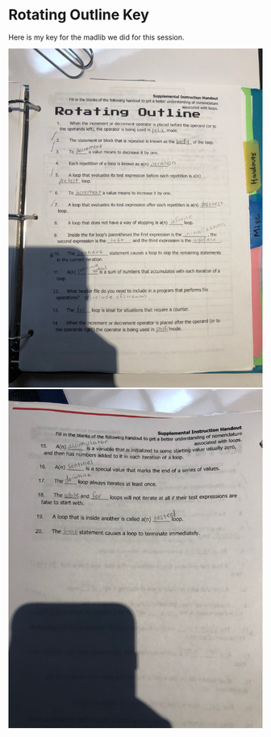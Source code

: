 # Rotating Outline Key
Here is my key for the madlib we did for this session.

![Page One](https://github.com/compscisi/Programming-Fundamentals-1-SI/blob/master/Misc./IMG-3181%20(1).JPG)
![Page Two](https://github.com/compscisi/Programming-Fundamentals-1-SI/blob/master/Misc./IMG-3182.JPG)
